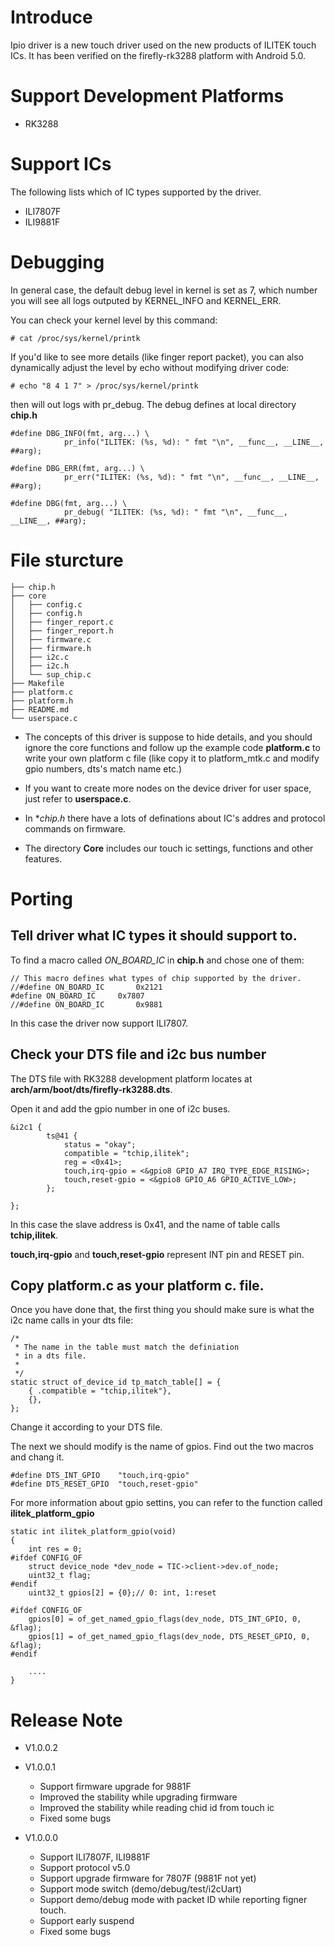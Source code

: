 # Introduce

Ipio driver is a new touch driver used on the new products of ILITEK touch ICs. It has been verified on the firefly-rk3288 platform with Android 5.0.

# Support Development Platforms

* RK3288

# Support ICs

The following lists which of IC types supported by the driver.

* ILI7807F
* ILI9881F

# Debugging

In general case, the default debug level in kernel is set as 7, which number you will see all logs outputed by KERNEL_INFO and KERNEL_ERR. 

You can check your kernel level by this command:

```
# cat /proc/sys/kernel/printk
```

If you'd like to see more details (like finger report packet), you can also dynamically adjust the level by echo without modifying driver code:

```
# echo "8 4 1 7" > /proc/sys/kernel/printk
```
then will out logs with pr_debug. The debug defines at local directory **chip.h**

```
#define DBG_INFO(fmt, arg...) \
			pr_info("ILITEK: (%s, %d): " fmt "\n", __func__, __LINE__, ##arg);

#define DBG_ERR(fmt, arg...) \
			pr_err("ILITEK: (%s, %d): " fmt "\n", __func__, __LINE__, ##arg);

#define DBG(fmt, arg...) \
			pr_debug( "ILITEK: (%s, %d): " fmt "\n", __func__, __LINE__, ##arg);
```

# File sturcture

```
├── chip.h                 
├── core                   
│   ├── config.c
│   ├── config.h
│   ├── finger_report.c
│   ├── finger_report.h
│   ├── firmware.c
│   ├── firmware.h
│   ├── i2c.c
│   ├── i2c.h
│   └── sup_chip.c
├── Makefile
├── platform.c
├── platform.h
├── README.md
└── userspace.c
```

* The concepts of this driver is suppose to hide details, and you should ignore the core functions and follow up the example code **platform.c**
to write your own platform c file (like copy it to platform_mtk.c and modify gpio numbers, dts's match name etc.)

* If you want to create more nodes on the device driver for user space, just refer to **userspace.c**.

* In **chip.h* there have a lots of definations about IC's addres and protocol commands on firmware.

* The directory **Core** includes our touch ic settings, functions and other features.

# Porting

## Tell driver what IC types it should support to.

To find a macro called *ON_BOARD_IC* in **chip.h** and chose one of them:

```
// This macro defines what types of chip supported by the driver.
//#define ON_BOARD_IC		0x2121
#define ON_BOARD_IC		0x7807
//#define ON_BOARD_IC		0x9881
```
 In this case the driver now support ILI7807.
 
## Check your DTS file and i2c bus number

The DTS file with RK3288 development platform locates at **arch/arm/boot/dts/firefly-rk3288.dts**.

Open it and add the gpio number in one of i2c buses.

```
&i2c1 {
		ts@41 {
			status = "okay";
        	compatible = "tchip,ilitek";
      		reg = <0x41>;
         	touch,irq-gpio = <&gpio8 GPIO_A7 IRQ_TYPE_EDGE_RISING>;
         	touch,reset-gpio = <&gpio8 GPIO_A6 GPIO_ACTIVE_LOW>;
    	};

};
```
In this case the slave address is 0x41, and the name of table calls **tchip,ilitek**.

**touch,irq-gpio** and **touch,reset-gpio** represent INT pin and RESET pin.

## Copy **platform.c** as your platform c. file.

Once you have done that, the first thing you should make sure is what the i2c name calls in your dts file:

```
/*
 * The name in the table must match the definiation
 * in a dts file.
 *
 */
static struct of_device_id tp_match_table[] = {
	{ .compatible = "tchip,ilitek"},
    {},
};
```
Change it according to your DTS file. 

The next we should modify is the name of gpios. Find out the two macros and chang it.

```
#define DTS_INT_GPIO	"touch,irq-gpio"
#define DTS_RESET_GPIO	"touch,reset-gpio"
```

For more information about gpio settins, you can refer to the function called **ilitek_platform_gpio**

```
static int ilitek_platform_gpio(void)
{
	int res = 0;
#ifdef CONFIG_OF
	struct device_node *dev_node = TIC->client->dev.of_node;
	uint32_t flag;
#endif
	uint32_t gpios[2] = {0};// 0: int, 1:reset

#ifdef CONFIG_OF
	gpios[0] = of_get_named_gpio_flags(dev_node, DTS_INT_GPIO, 0, &flag);
	gpios[1] = of_get_named_gpio_flags(dev_node, DTS_RESET_GPIO, 0, &flag);
#endif

    ....
}
```


# Release Note

* V1.0.0.2


* V1.0.0.1
  * Support firmware upgrade for 9881F
  * Improved the stability while upgrading firmware
  * Improved the stability while reading chid id from touch ic
  * Fixed some bugs

* V1.0.0.0
  * Support ILI7807F, ILI9881F
  * Support protocol v5.0
  * Support upgrade firmware for 7807F (9881F not yet)
  * Support mode switch (demo/debug/test/i2cUart)
  * Support demo/debug mode with packet ID while reporting figner touch.
  * Support early suspend
  * Fixed some bugs
